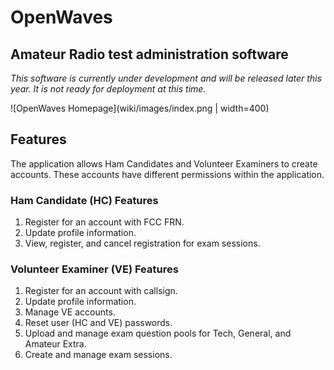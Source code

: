 # OpenWaves
## Amateur Radio test administration software
*This software is currently under development and will be released later this year. It is not ready 
for deployment at this time.*

![OpenWaves Homepage](wiki/images/index.png | width=400)

## Features
The application allows Ham Candidates and Volunteer Examiners to create accounts. These accounts 
have different permissions within the application. 

### Ham Candidate (HC) Features
1. Register for an account with FCC FRN.
2. Update profile information.
3. View, register, and cancel registration for exam sessions.

### Volunteer Examiner (VE) Features
1. Register for an account with callsign.
2. Update profile information.
3. Manage VE accounts.
4. Reset user (HC and VE) passwords.
5. Upload and manage exam question pools for Tech, General, and Amateur Extra.
6. Create and manage exam sessions.